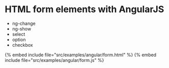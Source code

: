 # HTML form elements with AngularJS

* ng-change
* ng-show
* select
* option
* checkbox

{% embed include file="src/examples/angular/form.html" %}
{% embed include file="src/examples/angular/form.js" %}




